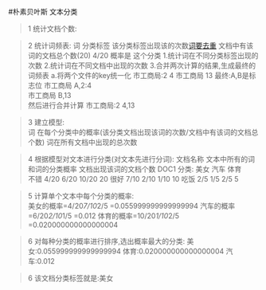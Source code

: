 #朴素贝叶斯 文本分类

>1 统计文档个数:

>2 统计词频表:
词 分类标签 该分类标签出现该的次数[词要去重](4) 文档中有该词的文档总个数(20)		4/20 概率是 这个分类
	1.统计词在不同分类标签出现的次数
	2.统计词在不同文档中出现的次数
	3.合并两次计算的结果,生成最终的词频表
		a.将两个文件的key统一化
		市工商局:2	4
		市工商局	13
		最终:A,B是标志位
		市工商局 A,2:4	
		市工商局 B,13	
		然后进行合并计算
		市工商局:2 4,13

>3 建立模型:	
	词 在每个分类中的概率(该分类文档出现该词的次数/文档中有该词的文档总个数)	词在所有文档中出现的总次数

>4 根据模型对文本进行分类(对文本先进行分词):
	文档名称	文本中所有的词和词的分类概率	文档出现该词的文档个数
	DOC1			分类:   美女  汽车  体育         
			不错		4/20  6/20  10/20	20
			很好		7/10  2/10  1/10	10
			吃饭		2/5   1/5   2/5		5

>5 计算单个文本中每个分类的概率:	
		美女的概率=4/20*7/10*2/5	=0.055999999999999994
		汽车的概率=6/20*2/10*1/5	=0.012
		体育的概率=10/20*1/10*2/5	=0.020000000000000004

>6 对每种分类的概率进行排序,选出概率最大的分类:
		美女:0.055999999999999994
		体育:0.020000000000000004
		汽车:0.012

>6 该文档分类标签就是:美女
